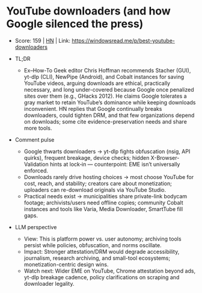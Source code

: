 # YouTube downloaders (and how Google silenced the press)

- Score: 159 | [HN](https://news.ycombinator.com/item?id=45300810) | Link: https://windowsread.me/p/best-youtube-downloaders

- TL;DR
  - Ex–How-To Geek editor Chris Hoffman recommends Stacher (GUI), yt-dlp (CLI), NewPipe (Android), and Cobalt instances for saving YouTube videos, arguing downloads are ethical, practically necessary, and long under-covered because Google once penalized sites over them (e.g., GHacks 2012). He claims Google tolerates a gray market to retain YouTube’s dominance while keeping downloads inconvenient. HN replies that Google continually breaks downloaders, could tighten DRM, and that few organizations depend on downloads; some cite evidence-preservation needs and share more tools.

- Comment pulse
  - Google thwarts downloaders → yt-dlp fights obfuscation (nsig, API quirks), frequent breakage, device checks; hidden X-Browser-Validation hints at lock‑in — counterpoint: EME isn’t universally enforced.
  - Downloads rarely drive hosting choices → most choose YouTube for cost, reach, and stability; creators care about monetization; uploaders can re-download originals via YouTube Studio.
  - Practical needs exist → municipalities share private-link bodycam footage; archivists/users need offline copies; community Cobalt instances and tools like Varia, Media Downloader, SmartTube fill gaps.

- LLM perspective
  - View: This is platform power vs. user autonomy; archiving tools persist while policies, obfuscation, and norms oscillate.
  - Impact: Stronger attestation/DRM would degrade accessibility, journalism, research archiving, and small-tool ecosystems; monetization-centric design wins.
  - Watch next: Wider EME on YouTube, Chrome attestation beyond ads, yt-dlp breakage cadence, policy clarifications on scraping and downloader legality.

